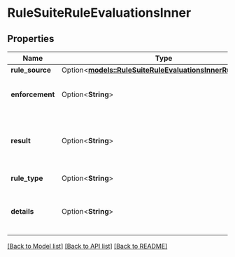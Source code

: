 # RuleSuiteRuleEvaluationsInner

## Properties

Name | Type | Description | Notes
------------ | ------------- | ------------- | -------------
**rule_source** | Option<[**models::RuleSuiteRuleEvaluationsInnerRuleSource**](rule_suite_rule_evaluations_inner_rule_source.md)> |  | [optional]
**enforcement** | Option<**String**> | The enforcement level of this rule source. | [optional]
**result** | Option<**String**> | The result of the evaluation of the individual rule. | [optional]
**rule_type** | Option<**String**> | The type of rule. | [optional]
**details** | Option<**String**> | Any associated details with the rule evaluation. | [optional]

[[Back to Model list]](../README.md#documentation-for-models) [[Back to API list]](../README.md#documentation-for-api-endpoints) [[Back to README]](../README.md)


